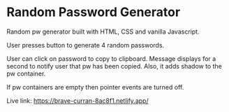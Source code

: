 # Random Password Generator

Random pw generator built with HTML, CSS and vanilla Javascript.

User presses button to generate 4 random passwords.

User can click on password to copy to clipboard. Message displays for a second to notify user that pw has been copied. Also, it adds shadow to the pw container.

If pw containers are empty then pointer events are turned off.

Live link: https://brave-curran-8ac8f1.netlify.app/
